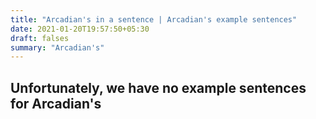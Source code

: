```yaml
---
title: "Arcadian's in a sentence | Arcadian's example sentences"
date: 2021-01-20T19:57:50+05:30
draft: falses
summary: "Arcadian's"
---
```

## Unfortunately, we have no example sentences for Arcadian's                 
